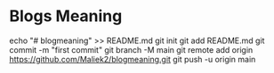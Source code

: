 # Blogs Meaning
echo "# blogmeaning" >> README.md
git init
git add README.md
git commit -m "first commit"
git branch -M main
git remote add origin https://github.com/Maliek2/blogmeaning.git
git push -u origin main
